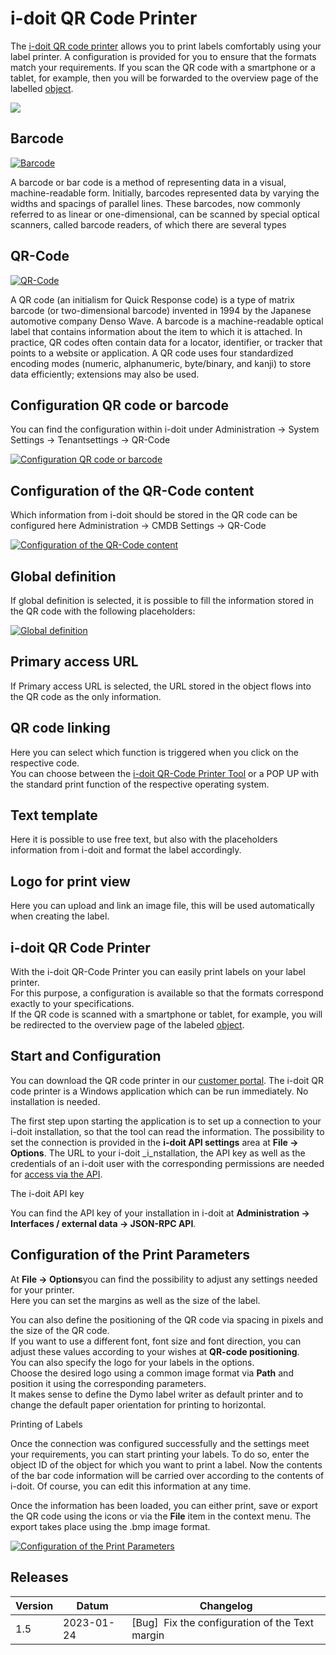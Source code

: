 # i-doit QR Code Printer

The [i-doit QR code printer](./i-doit-qr-code-printer.md) allows you to print labels comfortably using your label printer. A configuration is provided for you to ensure that the formats match your requirements. If you scan the QR code with a smartphone or a tablet, for example, then you will be forwarded to the overview page of the labelled [object](../glossary.md).

[![](../assets/images/en/i-doit-add-ons/qr-code/1-qrc.png)](../assets/images/en/i-doit-add-ons/qr-code/1-qrc.png)

Barcode
-------

[![Barcode](../assets/images/en/i-doit-add-ons/qr-code/2-qrc.png)](../assets/images/en/i-doit-add-ons/qr-code/2-qrc.png)

A barcode or bar code is a method of representing data in a visual, machine-readable form. Initially, barcodes represented data by varying the widths and spacings of parallel lines. These barcodes, now commonly referred to as linear or one-dimensional, can be scanned by special optical scanners, called barcode readers, of which there are several types

QR-Code
-------

[![QR-Code](../assets/images/en/i-doit-add-ons/qr-code/3-qrc.png)](../assets/images/en/i-doit-add-ons/qr-code/3-qrc.png)

A QR code (an initialism for Quick Response code) is a type of matrix barcode (or two-dimensional barcode) invented in 1994 by the Japanese automotive company Denso Wave. A barcode is a machine-readable optical label that contains information about the item to which it is attached. In practice, QR codes often contain data for a locator, identifier, or tracker that points to a website or application. A QR code uses four standardized encoding modes (numeric, alphanumeric, byte/binary, and kanji) to store data efficiently; extensions may also be used.

Configuration QR code or barcode
--------------------------------

You can find the configuration within i-doit under Administration → System Settings → Tenantsettings → QR-Code

[![Configuration QR code or barcode](../assets/images/en/i-doit-add-ons/qr-code/4-qrc.png)](../assets/images/en/i-doit-add-ons/qr-code/4-qrc.png)

Configuration of the QR-Code content
------------------------------------

Which information from i-doit should be stored in the QR code can be configured here Administration → CMDB Settings → QR-Code

[![Configuration of the QR-Code content](../assets/images/en/i-doit-add-ons/qr-code/5-qrc.png)](../assets/images/en/i-doit-add-ons/qr-code/5-qrc.png)

Global definition
-----------------

If global definition is selected, it is possible to fill the information stored in the QR code with the following placeholders:

[![Global definition](../assets/images/en/i-doit-add-ons/qr-code/6-qrc.png)](../assets/images/en/i-doit-add-ons/qr-code/6-qrc.png)

Primary access URL
------------------

If Primary access URL is selected, the URL stored in the object flows into the QR code as the only information.

QR code linking
---------------

Here you can select which function is triggered when you click on the respective code.  
You can choose between the [i-doit QR-Code Printer Tool](./i-doit-qr-code-printer.md) or a POP UP with the standard print function of the respective operating system.

Text template
-------------

Here it is possible to use free text, but also with the placeholders information from i-doit and format the label accordingly.

Logo for print view
-------------------

Here you can upload and link an image file, this will be used automatically when creating the label.

i-doit QR Code Printer
----------------------

With the i-doit QR-Code Printer you can easily print labels on your label printer.  
For this purpose, a configuration is available so that the formats correspond exactly to your specifications.  
If the QR code is scanned with a smartphone or tablet, for example, you will be redirected to the overview page of the labeled [object](../glossary.md).

Start and Configuration
-----------------------

You can download the QR code printer in our [customer portal](../system-administration/customer-portal.md). The i-doit QR code printer is a Windows application which can be run immediately. No installation is needed.

The first step upon starting the application is to set up a connection to your i-doit installation, so that the tool can read the information. The possibility to set the connection is provided in the **i-doit API settings** area at **File →** **Options**. The URL to your i-doit _i_nstallation, the API key as well as the credentials of an i-doit user with the corresponding permissions are needed for [access via the API](./api/index.md).

The i-doit API key

You can find the API key of your installation in i-doit at **Administration → Interfaces / external data → JSON-RPC API**.

Configuration of the Print Parameters
-------------------------------------
  
At **File → Options**you can find the possibility to adjust any settings needed for your printer.  
Here you can set the margins as well as the size of the label.

You can also define the positioning of the QR code via spacing in pixels and the size of the QR code.  
If you want to use a different font, font size and font direction, you can adjust these values according to your wishes at **QR-code positioning**.  
You can also specify the logo for your labels in the options.  
Choose the desired logo using a common image format via **Path** and position it using the corresponding parameters.  
It makes sense to define the Dymo label writer as default printer and to change the default paper orientation for printing to horizontal.

Printing of Labels

Once the connection was configured successfully and the settings meet your requirements, you can start printing your labels. To do so, enter the object ID of the object for which you want to print a label. Now the contents of the bar code information will be carried over according to the contents of i-doit. Of course, you can edit this information at any time.

Once the information has been loaded, you can either print, save or export the QR code using the icons or via the **File** item in the context menu. The export takes place using the .bmp image format.

[![Configuration of the Print Parameters](../assets/images/en/i-doit-add-ons/qr-code/7-qrc.png)](../assets/images/en/i-doit-add-ons/qr-code/7-qrc.png)

Releases
--------

| Version | Datum | Changelog |
| --- | --- | --- |
| 1.5 | 2023-01-24 | \[Bug\]  Fix the configuration of the Text margin |
